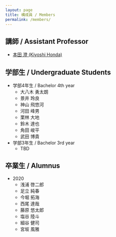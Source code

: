 ```yaml
---
layout: page
title: 構成員 / Members
permalink: /members/
---
```


## 講師 / Assistant Professor

* [本田 澄 (Kiyoshi Honda)](http://research-db.oit.ac.jp/html/200000097_ja.html)

## 学部生 / Undergraduate Students

* 学部4年生 / Bachelor 4th year
  * 大八木 勇太朗
  * 景井 玲良
  * 神山 飛悠河
  * 河田 峰男
  * 栗林 大地
  * 鈴木 達也
  * 角田 峻平
  * 武田 博貴
* 学部3年生 / Bachelor 3rd year
  * TBD

## 卒業生 / Alumnus

* 2020
  * 浅浦 啓二郎
  * 足立 純春
  * 今堀 拓海
  * 西尾 達哉
  * 藤原 悠太郎
  * 塩谷 陸斗
  * 細谷 健司
  * 宮坂 風雅
